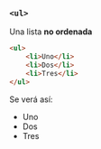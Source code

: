 ### ````<ul>````
Una lista **no ordenada** 

````HTML
<ul>
    <li>Uno</li>
    <li>Dos</li>
    <li>Tres</li>
</ul>
````

Se verá así:

- Uno
- Dos
- Tres